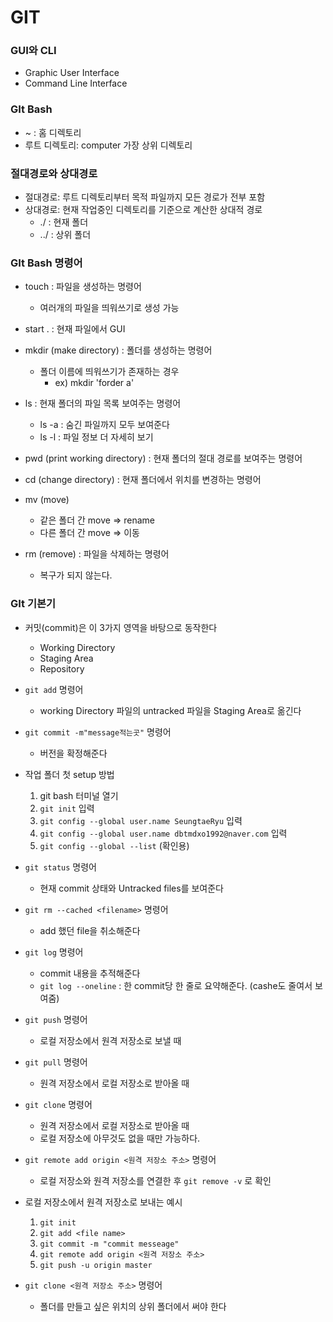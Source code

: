 # GIT



### GUI와 CLI

- Graphic User Interface
- Command Line Interface



### GIt Bash

- ~ : 홈 디렉토리
- 루트 디렉토리: computer 가장 상위 디렉토리



### 절대경로와 상대경로

- 절대경로: 루트 디렉토리부터 목적 파일까지 모든 경로가 전부 포함
- 상대경로: 현재 작업중인 디렉토리를 기준으로 계산한 상대적 경로
  - ./ : 현재 폴더
  - ../ : 상위 폴더



### GIt Bash 명령어

- touch : 파일을 생성하는 명령어
  - 여러개의 파일을 띄워쓰기로 생성 가능

- start . : 현재 파일에서 GUI 
- mkdir (make directory) : 폴더를 생성하는 명령어
  - 폴더 이름에 띄워쓰기가 존재하는 경우
    - ex) mkdir 'forder a'
- ls : 현재 폴더의 파일 목록 보여주는 명령어
  - ls -a : 숨긴 파일까지 모두 보여준다 
  - ls -l : 파일 정보 더 자세히 보기

- pwd (print working directory) : 현재 폴더의 절대 경로를 보여주는 명령어
- cd (change directory) : 현재 폴더에서 위치를 변경하는 명령어

- mv (move)
  - 같은 폴더 간 move => rename
  - 다른 폴더 간 move => 이동

- rm (remove) : 파일을 삭제하는 명령어
  - 복구가 되지 않는다.



### GIt 기본기

- 커밋(commit)은 이 3가지 영역을 바탕으로 동작한다
  - Working Directory
  - Staging Area
  - Repository

- `git add`  명령어
  - working Directory 파일의 untracked 파일을 Staging Area로 옮긴다
- `git commit -m"message적는곳"`  명령어
  - 버전을 확정해준다

- 작업 폴더 첫 setup 방법
  1. git bash 터미널 열기
  2. `git init` 입력
  3. `git config --global user.name SeungtaeRyu` 입력
  4. `git config --global user.name dbtmdxo1992@naver.com` 입력
  5. `git config --global --list`  (확인용)

- `git status` 명령어
  - 현재 commit 상태와 Untracked files를 보여준다
- `git rm --cached <filename>`  명령어
  - add 했던 file을 취소해준다
- `git log` 명령어
  - commit 내용을 추적해준다
  - `git log --oneline` : 한 commit당 한 줄로 요약해준다. (cashe도 줄여서 보여줌)

- `git push` 명령어
  - 로컬 저장소에서 원격 저장소로 보낼 때
- `git pull` 명령어
  - 원격 저장소에서 로컬 저장소로 받아올 때
- `git clone` 명령어
  - 원격 저장소에서 로컬 저장소로 받아올 때
  - 로컬 저장소에 아무것도 없을 때만 가능하다.
- `git remote add origin <원격 저장소 주소>`  명령어
  - 로컬 저장소와 원격 저장소를 연결한 후 `git remove -v` 로 확인
- 로컬 저장소에서 원격 저장소로 보내는 예시
  1. `git init`
  2. `git add <file name>`
  3. `git commit -m "commit messeage"`
  4. `git remote add origin <원격 저장소 주소>` 
  5. `git push -u origin master` 

- `git clone <원격 저장소 주소>` 명령어 
  - 폴더를 만들고 싶은 위치의 상위 폴더에서 써야 한다
